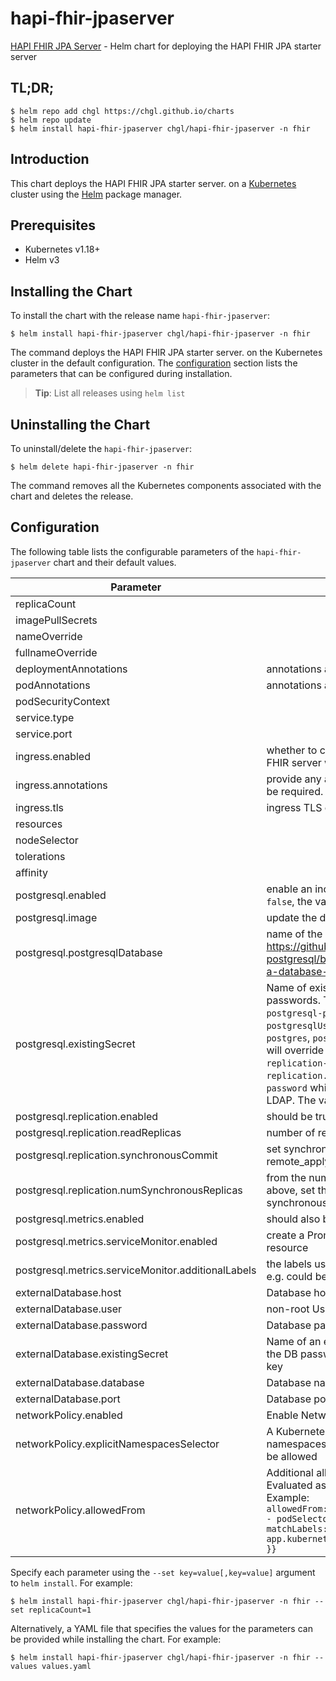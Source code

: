 # hapi-fhir-jpaserver

[HAPI FHIR JPA Server](https://github.com/hapifhir/hapi-fhir-jpaserver-starter) - Helm chart for deploying the HAPI FHIR JPA starter server

## TL;DR;

```console
$ helm repo add chgl https://chgl.github.io/charts
$ helm repo update
$ helm install hapi-fhir-jpaserver chgl/hapi-fhir-jpaserver -n fhir
```

## Introduction

This chart deploys the HAPI FHIR JPA starter server. on a [Kubernetes](http://kubernetes.io) cluster using the [Helm](https://helm.sh) package manager.

## Prerequisites

- Kubernetes v1.18+
- Helm v3

## Installing the Chart

To install the chart with the release name `hapi-fhir-jpaserver`:

```console
$ helm install hapi-fhir-jpaserver chgl/hapi-fhir-jpaserver -n fhir
```

The command deploys the HAPI FHIR JPA starter server. on the Kubernetes cluster in the default configuration. The [configuration](#configuration) section lists the parameters that can be configured during installation.

> **Tip**: List all releases using `helm list`

## Uninstalling the Chart

To uninstall/delete the `hapi-fhir-jpaserver`:

```console
$ helm delete hapi-fhir-jpaserver -n fhir
```

The command removes all the Kubernetes components associated with the chart and deletes the release.

## Configuration

The following table lists the configurable parameters of the `hapi-fhir-jpaserver` chart and their default values.

| Parameter                                          | Description                                                                                                                                                                                                                                                                                                                                                                                                                                                                | Default            |
| -------------------------------------------------- | -------------------------------------------------------------------------------------------------------------------------------------------------------------------------------------------------------------------------------------------------------------------------------------------------------------------------------------------------------------------------------------------------------------------------------------------------------------------------- | ------------------ |
| replicaCount                                       |                                                                                                                                                                                                                                                                                                                                                                                                                                                                            | `1`                |
| imagePullSecrets                                   |                                                                                                                                                                                                                                                                                                                                                                                                                                                                            | `[]`               |
| nameOverride                                       |                                                                                                                                                                                                                                                                                                                                                                                                                                                                            | `""`               |
| fullnameOverride                                   |                                                                                                                                                                                                                                                                                                                                                                                                                                                                            | `""`               |
| deploymentAnnotations                              | annotations applied to the server deployment                                                                                                                                                                                                                                                                                                                                                                                                                               | `{}`               |
| podAnnotations                                     | annotations applied to the server pod                                                                                                                                                                                                                                                                                                                                                                                                                                      | `{}`               |
| podSecurityContext                                 |                                                                                                                                                                                                                                                                                                                                                                                                                                                                            | `{}`               |
| service.type                                       |                                                                                                                                                                                                                                                                                                                                                                                                                                                                            | `ClusterIP`        |
| service.port                                       |                                                                                                                                                                                                                                                                                                                                                                                                                                                                            | `8080`             |
| ingress.enabled                                    | whether to create an Ingress to expose the FHIR server web interface                                                                                                                                                                                                                                                                                                                                                                                                       | `false`            |
| ingress.annotations                                | provide any additional annotations which may be required. Evaluated as a template.                                                                                                                                                                                                                                                                                                                                                                                         | `{}`               |
| ingress.tls                                        | ingress TLS config                                                                                                                                                                                                                                                                                                                                                                                                                                                         | `[]`               |
| resources                                          |                                                                                                                                                                                                                                                                                                                                                                                                                                                                            | `{}`               |
| nodeSelector                                       |                                                                                                                                                                                                                                                                                                                                                                                                                                                                            | `{}`               |
| tolerations                                        |                                                                                                                                                                                                                                                                                                                                                                                                                                                                            | `[]`               |
| affinity                                           |                                                                                                                                                                                                                                                                                                                                                                                                                                                                            | `{}`               |
| postgresql.enabled                                 | enable an included PostgreSQL DB. if set to `false`, the values under `webApi.db` are used                                                                                                                                                                                                                                                                                                                                                                                 | `true`             |
| postgresql.image                                   | update the default Postgres version to 13.3                                                                                                                                                                                                                                                                                                                                                                                                                                | `{"tag":"13.3.0"}` |
| postgresql.postgresqlDatabase                      | name of the database to create see: <https://github.com/bitnami/bitnami-docker-postgresql/blob/master/README.md#creating-a-database-on-first-run>                                                                                                                                                                                                                                                                                                                          | `"fhir"`           |
| postgresql.existingSecret                          | Name of existing secret to use for PostgreSQL passwords. The secret has to contain the keys `postgresql-password` which is the password for `postgresqlUsername` when it is different of `postgres`, `postgresql-postgres-password` which will override `postgresqlPassword`, `postgresql-replication-password` which will override `replication.password` and `postgresql-ldap-password` which will be sed to authenticate on LDAP. The value is evaluated as a template. | `""`               |
| postgresql.replication.enabled                     | should be true for production use                                                                                                                                                                                                                                                                                                                                                                                                                                          | `false`            |
| postgresql.replication.readReplicas                | number of read replicas                                                                                                                                                                                                                                                                                                                                                                                                                                                    | `1`                |
| postgresql.replication.synchronousCommit           | set synchronous commit mode: on, off, remote_apply, remote_write and local                                                                                                                                                                                                                                                                                                                                                                                                 | `"on"`             |
| postgresql.replication.numSynchronousReplicas      | from the number of `readReplicas` defined above, set the number of those that will have synchronous replication                                                                                                                                                                                                                                                                                                                                                            | `1`                |
| postgresql.metrics.enabled                         | should also be true for production use                                                                                                                                                                                                                                                                                                                                                                                                                                     | `false`            |
| postgresql.metrics.serviceMonitor.enabled          | create a Prometheus Operator ServiceMonitor resource                                                                                                                                                                                                                                                                                                                                                                                                                       | `false`            |
| postgresql.metrics.serviceMonitor.additionalLabels | the labels used for Prometheus autodiscover, e.g. could be `release: prometheus`                                                                                                                                                                                                                                                                                                                                                                                           | `{}`               |
| externalDatabase.host                              | Database host                                                                                                                                                                                                                                                                                                                                                                                                                                                              | `localhost`        |
| externalDatabase.user                              | non-root Username for FHIR Database                                                                                                                                                                                                                                                                                                                                                                                                                                        | `fhir`             |
| externalDatabase.password                          | Database password                                                                                                                                                                                                                                                                                                                                                                                                                                                          | `""`               |
| externalDatabase.existingSecret                    | Name of an existing secret resource containing the DB password in a 'postgresql-password' key                                                                                                                                                                                                                                                                                                                                                                              | `""`               |
| externalDatabase.database                          | Database name                                                                                                                                                                                                                                                                                                                                                                                                                                                              | `fhir`             |
| externalDatabase.port                              | Database port number                                                                                                                                                                                                                                                                                                                                                                                                                                                       | `5432`             |
| networkPolicy.enabled                              | Enable NetworkPolicy                                                                                                                                                                                                                                                                                                                                                                                                                                                       | `false`            |
| networkPolicy.explicitNamespacesSelector           | A Kubernetes LabelSelector to explicitly select namespaces from which ingress traffic could be allowed                                                                                                                                                                                                                                                                                                                                                                     | `{}`               |
| networkPolicy.allowedFrom                          | Additional allowed NetworkPolicyPeer specs Evaluated as a template so you could do: <br> Example: <br> `allowedFrom:` <br> `- podSelector:` <br> `matchLabels:` <br> `app.kubernetes.io/name: {{ $.Release.Name }}`                                                                                                                                                                                                                                                        | `[]`               |

Specify each parameter using the `--set key=value[,key=value]` argument to `helm install`. For example:

```console
$ helm install hapi-fhir-jpaserver chgl/hapi-fhir-jpaserver -n fhir --set replicaCount=1
```

Alternatively, a YAML file that specifies the values for the parameters can be provided while
installing the chart. For example:

```console
$ helm install hapi-fhir-jpaserver chgl/hapi-fhir-jpaserver -n fhir --values values.yaml
```
